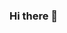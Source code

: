### Hi there 👋

<!--
**BrendanBrooks19/BrendanBrooks19** is a ✨ _special_ ✨ repository because its `README.md` (this file) appears on your GitHub profile.


